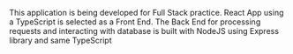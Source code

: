 This application is being developed for Full Stack practice. React App using a TypeScript is selected as a Front End. The Back End for processing requests and interacting with database is built with NodeJS using Express library and same TypeScript
